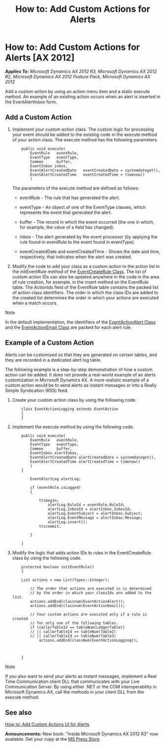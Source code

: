 ﻿---
title: 'How to: Add Custom Actions for Alerts'
TOCTitle: 'How to: Add Custom Actions for Alerts'
ms:assetid: 37bca2e2-3f03-4906-86b3-8fdfd179bbd4
ms:mtpsurl: https://msdn.microsoft.com/en-us/library/Aa624189(v=AX.60)
ms:contentKeyID: 35242058
ms.date: 05/18/2015
mtps_version: v=AX.60
---

# How to: Add Custom Actions for Alerts [AX 2012]


_**Applies To:** Microsoft Dynamics AX 2012 R3, Microsoft Dynamics AX 2012 R2, Microsoft Dynamics AX 2012 Feature Pack, Microsoft Dynamics AX 2012_

Add a custom action by using an action menu item and a static execute method. An example of an existing action occurs when an alert is inserted in the EventAlertInbox form.

## Add a Custom Action

1.  Implement your custom action class. The custom logic for processing your event should be added to the existing code in the execute method of your action class. The execute method has the following parameters.
    ```X++  
        public void execute(
            EventRule   eventRule,
            EventType   eventType,
            Common      buffer,
            EventInbox inbox,
            EventAlertCreatedDate   eventCreatedDate = systemdateget(),
            EventAlertCreatedTime   eventCreatedTime = timenow()
            )
    ```
    The parameters of the execute method are defined as follows:
    
      - eventRule - The rule that has generated the alert.
    
      - eventType - An object of one of the EventType classes, which represents the event that generated the alert.
    
      - buffer - The record in which the event occurred (the one in which, for example, the value of a field has changed).
    
      - inbox - The alert generated by the event processor (by applying the rule found in eventRule to the event found in eventType).
    
      - eventCreatedDate and eventCreatedTime - Shows the date and time, respectively, that indicates when the alert was created.

2.  Modify the code to add your class as a custom action to the action list in the initEventRule method of the [EventCreateRule Class](https://msdn.microsoft.com/en-us/library/gg771216\(v=ax.60\)). The list of custom action IDs can also be updated anywhere in the code in the area of rule creation, for example, in the insert method on the EventRule table. The ActionIds field of the EventRule table contains the packed list of action class identifiers. The order in which the class IDs are added to the created list determines the order in which your actions are executed when a match occurs.


> [!NOTE]
> <P>In the default implementation, the identifiers of the <A href="https://msdn.microsoft.com/en-us/library/gg758251(v=ax.60)">EventActionAlert Class</A> and the <A href="https://msdn.microsoft.com/en-us/library/gg758261(v=ax.60)">EventActionEmail Class</A> are packed for each alert rule.</P>



## Example of a Custom Action

Alerts can be customized so that they are generated on certain tables, and they are recorded in a dedicated alert log table.

The following example is a step-by-step demonstration of how a custom action can be added. It does not provide a real-world example of an alerts customization in Microsoft Dynamics AX. A more realistic example of a custom action would be to send alerts as instant messages or into a Really Simple Syndication (RSS) feed.

1.  Create your custom action class by using the following code.
    ```X++  
        class EventActionLogging extends EventAction
        {
        }
    ```
2.  Implement the execute method by using the following code.
    ```X++  
        public void execute(
            EventRule   eventRule,
            EventType   eventType,
            Common      buffer,
            EventInbox alertInbox,
            EventAlertCreatedDate alertCreatedDate = systemdateget(),
            EventAlertCreatedTime alertCreatedTime = timenow()
            )
        {
        
            EventAlertLog alertLog;
        
            if (eventRule.isLogged)
            {
        
                ttsbegin;
                    alertLog.RuleId = eventRule.RuleId;
                    alertLog.InboxId = alertInbox.InboxId;
                    alertLog.EventSubject = alertInbox.Subject;
                    alertLog.EventMessage = alertInbox.Message;
                    alertLog.insert();
                ttscommit;
        
            }
        
        }
    ```
3.  Modify the logic that adds action IDs to rules in the EventCreateRule class by using the following code.
    ```X++  
        protected boolean initEventRule()
        {
        
        List actions = new List(Types::Integer);
        
            // The order that actions are executed in is determined
            // by the order in which your classIds are added to the list.
            actions.addEnd(classnum(EventActionAlert));
            actions.addEnd(classnum(EventActionEmail));
        
            // Your custom actions are executed only if a rule is created
            // for only one of the following tables.
            if (callerTableId == tableNum(LedgerTable))
            // || callerTableId == tableNum(Table2)
            // || callerTableId == tableNum(Table3)
                actions.addEnd(classNum(EventActionLogging));
        
            
    
        }
    ```

> [!NOTE]
> <P>If you also want to send your alerts as instant messages, implement a Real Time Communication client DLL that communicates with your Live Communication Server. By using either .NET or the COM interoperability in Microsoft Dynamics AX, call the methods in your client DLL from the execute method.</P>



## See also

[How to: Add Custom Actions UI for Alerts](how-to-add-custom-actions-ui-for-alerts.md)

  
**Announcements:** New book: "Inside Microsoft Dynamics AX 2012 R3" now available. Get your copy at the [MS Press Store](https://www.microsoftpressstore.com/store/inside-microsoft-dynamics-ax-2012-r3-9780735685109).

